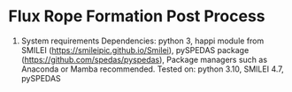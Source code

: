 # Flux Rope Formation Post Process

1. System requirements
   Dependencies: python 3, happi module from SMILEI (https://smileipic.github.io/Smilei), pySPEDAS package (https://github.com/spedas/pyspedas), Package managers such as Anaconda or Mamba recommended.
   Tested on: python 3.10, SMILEI 4.7, pySPEDAS 
